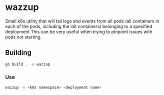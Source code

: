 # wazzup

Small k8s utility that will tail logs and events from all pods (all containers in each of the pods, including the init containers) belonging to a specified deployment 
This can be very useful when trying to pinpoint issues with pods not starting.

## Building

```bash
go build . -o wazzup
```

### Use

```bash
wazzup -n <k8s namespace> <deployment name>
```
